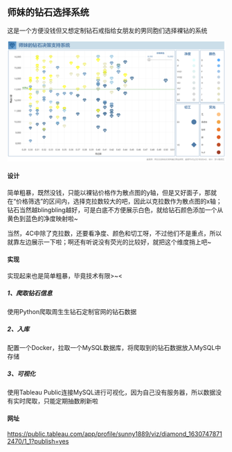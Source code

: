 ## 师妹的钻石选择系统

这是一个方便没钱但又想定制钻石戒指给女朋友的男同胞们选择裸钻的系统

![fig](https://raw.githubusercontent.com/lxh199533/Diamond/main/dashboard/dashboard.png)

#### 设计

简单粗暴，既然没钱，只能以裸钻价格作为散点图的y轴，但是又好面子，那就在“价格筛选”的区间内，选择克拉数较大的吧，因此以克拉数作为散点图的x轴；钻石当然越blingbling越好，可是白底不方便展示白色，就给钻石颜色添加一个从黄色到蓝色的净度映射啦~

当然，4C中除了克拉数，还要看净度、颜色和切工呀，不过他们不是重点，所以就靠左边展示一下啦；啊还有听说没有荧光的比较好，就把这个维度捎上吧~

#### 实现

实现起来也是简单粗暴，毕竟技术有限>~<

##### 1、爬取钻石信息

使用Python爬取周生生钻石定制官网的钻石数据

##### 2、入库

配置一个Docker，拉取一个MySQL数据库，将爬取到的钻石数据放入MySQL中存储

##### 3、可视化

使用Tableau Public连接MySQL进行可视化，因为自己没有服务器，所以数据没有实时爬取，只能定期抽数刷新啦

#### 网址

https://public.tableau.com/app/profile/sunny1889/viz/diamond_16307478712470/1_1?publish=yes
